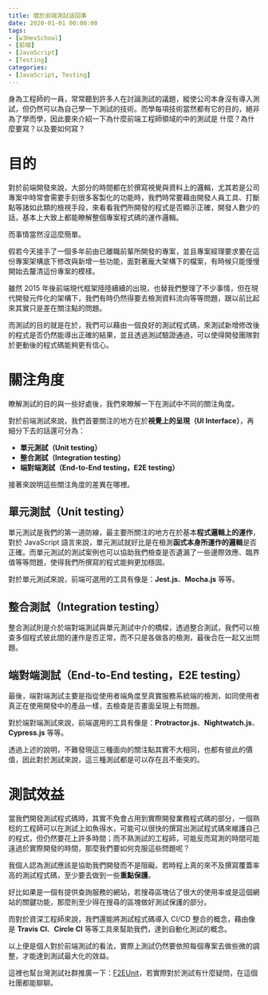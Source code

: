 ```yaml
---
title: 關於前端測試這回事
date: 2020-01-01 00:00:00
tags:
- [w3HexSchool]
- [前端]
- [JavaScript]
- [Testing]
categories: 
- [JavaScript, Testing]
---
```


身為工程師的一員，常常聽到許多人在討論測試的議題，縱使公司本身沒有導入測試，但仍然可以為自己學一下測試的技術。而學每項技術當然都有它的目的，絕非為了學而學，因此要來介紹一下為什麼前端工程師領域的中的測試是
什麼？為什麼要寫？以及要如何寫？

<!--more-->

# 目的

對於前端開發來說，大部分的時間都在於撰寫視覺與資料上的邏輯，尤其若是公司專案中時常會需要手刻很多客製化的功能時，我們時常要藉由開發人員工具、打斷點等諸如此類的檢視手段，來看看我們所開發的程式是否顯示正確，開發人數少的話，基本上大致上都能瞭解整個專案程式碼的運作邏輯。

而事情當然沒這麼簡單。

假若今天接手了一個多年前由已離職前輩所開發的專案，並且專案經理要求要在這份專案架構底下修改與新增一些功能，面對著龐大架構下的檔案，有時候只能慢慢開始去釐清這份專案的模樣。

雖然 2015 年後前端現代框架陸陸續續的出現，也替我們整理了不少事情，但在現代開發元件化的架構下，我們有時仍然得要去檢測資料流向等等問題，跟以前比起來其實只是差在關注點的問題。

而測試的目的就是在於，我們可以藉由一個良好的測試程式碼，來測試新增修改後的程式是否仍然能導出正確的結果，並且透過測試驗證通過，可以使得開發團隊對於更動後的程式碼能夠更有信心。

# 關注角度
瞭解測試的目的與一些好處後，我們來瞭解一下在測試中不同的關注角度。

對於前端測試來說，我們首要關注的地方在於**視覺上的呈現（UI Interface）**，再細分下去的話還可分為：

- **單元測試（Unit testing）**
- **整合測試（Integration testing）**
- **端對端測試（End-to-End testing，E2E testing）**

接著來說明這些關注角度的差異在哪裡。

## 單元測試（Unit testing）
單元測試是我們的第一道防線，最主要所關注的地方在於基本**程式邏輯上的運作**，對於 JavaScript 語言來說，單元測試就好比是在檢測**函式本身所運作的邏輯**是否正確。而單元測試的測試案例也可以協助我們檢查是否遺漏了一些邊際效應、臨界值等等問題，使得我們所撰寫的程式能夠更加穩固。

對於單元測試來說，前端可選用的工具有像是：**Jest.js**、**Mocha.js** 等等。

## 整合測試（Integration testing）
整合測試則是介於端對端測試與單元測試中介的橋樑，透過整合測試，我們可以檢查多個程式彼此間的運作是否正常，而不只是各做各的檢測，最後合在一起又出問題。

## 端對端測試（End-to-End testing，E2E testing）
最後，端對端測試主要是指從使用者端角度至真實服務系統端的檢測，如同使用者真正在使用開發中的產品一樣，去檢查是否畫面呈現上有問題。

對於端對端測試來說，前端選用的工具有像是：**Protractor.js**、**Nightwatch.js**、**Cypress.js** 等等。

透過上述的說明，不難發現這三種面向的關注點其實不大相同，也都有彼此的價值，因此對於測試來說，這三種測試都是可以存在且不衝突的。

# 測試效益
當我們開發測試程式碼時，其實不免會占用到實際開發業務程式碼的部分，一個熟稔的工程師可以在測試上如魚得水，可能可以很快的撰寫出測試程式碼來維護自己的程式，但仍然要花上許多時間；而不熟測試的工程師，可能反而寫測的時間可能遠過於實際開發的時間，那麼我們要如何克服這些問題呢？

我個人認為測試應該是協助我們開發而不是阻礙。若時程上真的來不及撰寫覆蓋率高的測試程式碼，至少要去做到一些**重點保護**。

好比如果是一個有提供查詢服務的網站，若搜尋區塊佔了很大的使用率或是這個網站的關鍵功能，那麼則至少得在搜尋的區塊做好測試保護的部分。

而對於資深工程師來說，我們還能將測試程式碼導入 CI/CD 整合的概念，藉由像是 **Travis CI**、**Circle CI** 等等工具來幫助我們，達到自動化測試的概念。

以上便是個人對於前端測試的看法，實際上測試仍然要依照每個專案去做些微的調整，才能達到測試最大化的效益。

這裡也幫台灣測試社群推廣一下：[F2EUnit](https://www.facebook.com/groups/F2EUnit.tw/)，若實際對於測試有什麼疑問，在這個社團都能聊聊。
